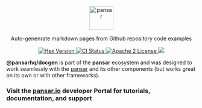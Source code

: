 <p align="center">
  <a href="https://pansar.io">
    <img alt="pansar" src="https://raw.githubusercontent.com/pansarhq/assets/master/icons/png/icon-header-repository.png" height="64" width='auto'>
  </a>
</p>

<p align="center">
  Auto-genenrate markdown pages from Github repository code examples
</p>

<p align="center">
  <a href="https://www.npmjs.com/package/@pansar/json">
    <img alt="Hex Version" src="https://img.shields.io/npm/v/@pansarhq/docgen.svg">
  </a>
  <a href="https://github.com/pansarhq/docgen/actions">
    <img alt="CI Status" src="https://github.com/pansarhq/docgen/workflows/ci/badge.svg">
  </a>
  <a href="https://opensource.org/licenses/Apache-2.0">
    <img alt="Apache 2 License" src="https://img.shields.io/npm/l/pansar">
  </a>
  <a href="https://codecov.io/gh/pansarhq/docgen">
    <img src="https://codecov.io/gh/pansarhq/docgen/branch/master/graph/badge.svg?token=CYpB9H2ah3"/>
  </a>
</p>

**@pansarhq/docgen** is part of the **pansar** ecosystem and was designed to work seamlessly with the [pansar](https://pansar.io) and its other components (but works great on its own or with other frameworks).

### Visit the [pansar.io](https://pansar.io) developer Portal for tutorials, documentation, and support